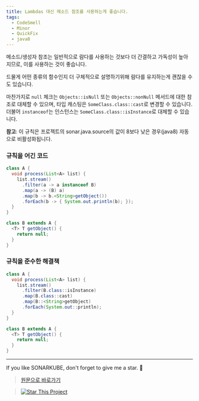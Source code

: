 ```yaml
---
title: Lambdas 대신 메소드 참조를 사용하는게 좋습니다.
tags:
  - CodeSmell
  - Minor
  - QuickFix
  - java8
---
```


메소드/생성자 참조는 일반적으로 람다를 사용하는 것보다 더 간결하고 가독성이 높아지므로, 이를 사용하는 것이 좋습니다.

드물게 어떤 종류의 함수인지 더 구체적으로 설명하기위해 람다를 유지하는게 괜찮을 수도 있습니다.

마찬가지로 `null` 체크는 `Objects::isNull` 또는 `Objects::nonNull` 메서드에 대한 참조로 대체할 수 있으며, 타입 캐스팅은 `SomeClass.class::cast`로 변경할 수 있습니다.
더불어 `instanceof`는 인스턴스는 `SomeClass.class::isInstance`로 대체할 수 있습니다.

**참고**: 이 규칙은 프로젝트의 sonar.java.source의 값이 8보다 낮은 경우(java8) 자동으로 비활성화됩니다.

### 규칙을 어긴 코드

```java
class A {
  void process(List<A> list) {
    list.stream()
      .filter(a -> a instanceof B)
      .map(a -> (B) a)
      .map(b -> b.<String>getObject())
      .forEach(b -> { System.out.println(b); });
  }
}

class B extends A {
  <T> T getObject() {
    return null;
  }
}
```

### 규칙을 준수한 해결책

```java
class A {
  void process(List<A> list) {
    list.stream()
      .filter(B.class::isInstance)
      .map(B.class::cast)
      .map(B::<String>getObject)
      .forEach(System.out::println);
  }
}

class B extends A {
  <T> T getObject() {
    return null;
  }
}
```

---

If you like SONARKUBE, don't forget to give me a star. :star2:

> [원문으로 바로가기](https://rules.sonarsource.com/java/tag/java8/RSPEC-1612)

> [![Star This Project](https://img.shields.io/github/stars/kantabile/sonarkube.svg?label=Stars&style=social)](https://github.com/kantabile/sonarkube)
